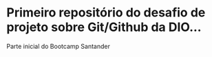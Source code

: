 # Primeiro repositório do desafio de projeto sobre Git/Github da DIO...
Parte inicial do Bootcamp Santander
